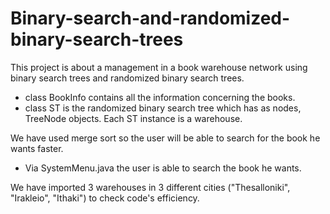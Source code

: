 # Binary-search-and-randomized-binary-search-trees
This project is about a  management in a book warehouse network using binary search trees and randomized binary search trees.

- class BookInfo contains all the information concerning the books.
- class ST is the randomized binary search tree which has as nodes, TreeNode objects. Each ST instance is a warehouse. 

We have used merge sort so the user will be able to search for the book he wants faster.

-  Via SystemMenu.java the user is able to search the book he wants.

We have imported 3 warehouses in 3 different cities ("Thesalloniki", "Irakleio", "Ithaki") to check code's efficiency.
